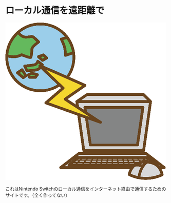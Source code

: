 # ローカル通信を遠距離で
![](image/communication.png)

これはNintendo Switchのローカル通信をインターネット経由で通信するためのサイトです。（全く作ってない）
